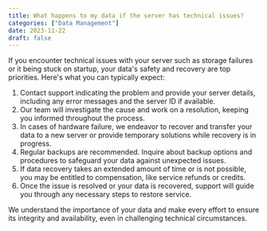 ```yaml
---
title: What happens to my data if the server has technical issues?
categories: ["Data Management"]
date: 2023-11-22
draft: false
---
```


If you encounter technical issues with your server such as storage failures or it being stuck on startup, your data's safety and recovery are top priorities. Here's what you can typically expect:

1. Contact support indicating the problem and provide your server details, including any error messages and the server ID if available.
2. Our team will investigate the cause and work on a resolution, keeping you informed throughout the process.
3. In cases of hardware failure, we endeavor to recover and transfer your data to a new server or provide temporary solutions while recovery is in progress.
4. Regular backups are recommended. Inquire about backup options and procedures to safeguard your data against unexpected issues.
5. If data recovery takes an extended amount of time or is not possible, you may be entitled to compensation, like service refunds or credits.
6. Once the issue is resolved or your data is recovered, support will guide you through any necessary steps to restore service.

We understand the importance of your data and make every effort to ensure its integrity and availability, even in challenging technical circumstances.